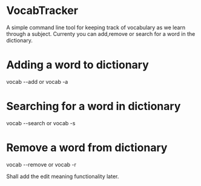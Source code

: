 # VocabTracker

A simple command line tool for keeping track of vocabulary as we learn through a subject.
Currenty you can add,remove or search for a word in the dictionary.

# Adding a word to dictionary
vocab --add <word> <meaning>
  or
vocab -a <word> <meaning>

# Searching for a word in dictionary
vocab --search <word>
  or
vocab -s <word>

# Remove a word from dictionary
vocab --remove <word>
  or
vocab -r <word>

Shall add the edit meaning functionality later.

